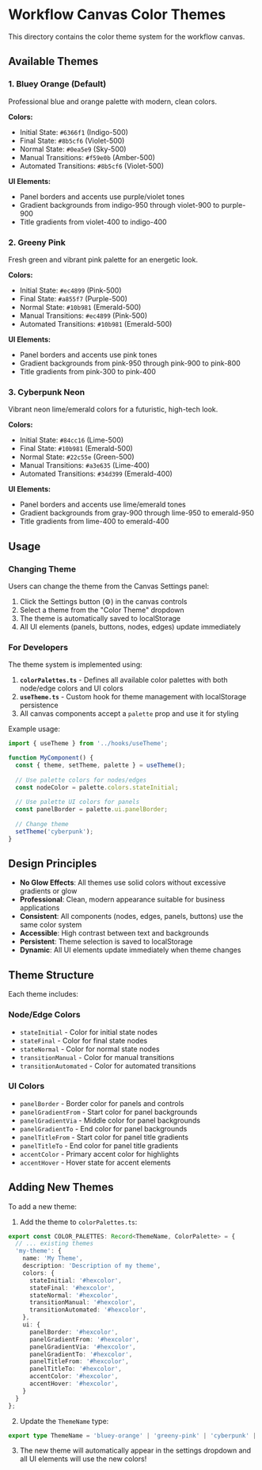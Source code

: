 # Workflow Canvas Color Themes

This directory contains the color theme system for the workflow canvas.

## Available Themes

### 1. **Bluey Orange** (Default)
Professional blue and orange palette with modern, clean colors.

**Colors:**
- Initial State: `#6366f1` (Indigo-500)
- Final State: `#8b5cf6` (Violet-500)
- Normal State: `#0ea5e9` (Sky-500)
- Manual Transitions: `#f59e0b` (Amber-500)
- Automated Transitions: `#8b5cf6` (Violet-500)

**UI Elements:**
- Panel borders and accents use purple/violet tones
- Gradient backgrounds from indigo-950 through violet-900 to purple-900
- Title gradients from violet-400 to indigo-400

### 2. **Greeny Pink**
Fresh green and vibrant pink palette for an energetic look.

**Colors:**
- Initial State: `#ec4899` (Pink-500)
- Final State: `#a855f7` (Purple-500)
- Normal State: `#10b981` (Emerald-500)
- Manual Transitions: `#ec4899` (Pink-500)
- Automated Transitions: `#10b981` (Emerald-500)

**UI Elements:**
- Panel borders and accents use pink tones
- Gradient backgrounds from pink-950 through pink-900 to pink-800
- Title gradients from pink-300 to pink-400

### 3. **Cyberpunk Neon**
Vibrant neon lime/emerald colors for a futuristic, high-tech look.

**Colors:**
- Initial State: `#84cc16` (Lime-500)
- Final State: `#10b981` (Emerald-500)
- Normal State: `#22c55e` (Green-500)
- Manual Transitions: `#a3e635` (Lime-400)
- Automated Transitions: `#34d399` (Emerald-400)

**UI Elements:**
- Panel borders and accents use lime/emerald tones
- Gradient backgrounds from gray-900 through lime-950 to emerald-950
- Title gradients from lime-400 to emerald-400

## Usage

### Changing Theme

Users can change the theme from the Canvas Settings panel:
1. Click the Settings button (⚙️) in the canvas controls
2. Select a theme from the "Color Theme" dropdown
3. The theme is automatically saved to localStorage
4. All UI elements (panels, buttons, nodes, edges) update immediately

### For Developers

The theme system is implemented using:

1. **`colorPalettes.ts`** - Defines all available color palettes with both node/edge colors and UI colors
2. **`useTheme.ts`** - Custom hook for theme management with localStorage persistence
3. All canvas components accept a `palette` prop and use it for styling

Example usage:
```typescript
import { useTheme } from '../hooks/useTheme';

function MyComponent() {
  const { theme, setTheme, palette } = useTheme();
  
  // Use palette colors for nodes/edges
  const nodeColor = palette.colors.stateInitial;
  
  // Use palette UI colors for panels
  const panelBorder = palette.ui.panelBorder;
  
  // Change theme
  setTheme('cyberpunk');
}
```

## Design Principles

- **No Glow Effects**: All themes use solid colors without excessive gradients or glow
- **Professional**: Clean, modern appearance suitable for business applications
- **Consistent**: All components (nodes, edges, panels, buttons) use the same color system
- **Accessible**: High contrast between text and backgrounds
- **Persistent**: Theme selection is saved to localStorage
- **Dynamic**: All UI elements update immediately when theme changes

## Theme Structure

Each theme includes:

### Node/Edge Colors
- `stateInitial` - Color for initial state nodes
- `stateFinal` - Color for final state nodes
- `stateNormal` - Color for normal state nodes
- `transitionManual` - Color for manual transitions
- `transitionAutomated` - Color for automated transitions

### UI Colors
- `panelBorder` - Border color for panels and controls
- `panelGradientFrom` - Start color for panel backgrounds
- `panelGradientVia` - Middle color for panel backgrounds
- `panelGradientTo` - End color for panel backgrounds
- `panelTitleFrom` - Start color for panel title gradients
- `panelTitleTo` - End color for panel title gradients
- `accentColor` - Primary accent color for highlights
- `accentHover` - Hover state for accent elements

## Adding New Themes

To add a new theme:

1. Add the theme to `colorPalettes.ts`:
```typescript
export const COLOR_PALETTES: Record<ThemeName, ColorPalette> = {
  // ... existing themes
  'my-theme': {
    name: 'My Theme',
    description: 'Description of my theme',
    colors: {
      stateInitial: '#hexcolor',
      stateFinal: '#hexcolor',
      stateNormal: '#hexcolor',
      transitionManual: '#hexcolor',
      transitionAutomated: '#hexcolor',
    },
    ui: {
      panelBorder: '#hexcolor',
      panelGradientFrom: '#hexcolor',
      panelGradientVia: '#hexcolor',
      panelGradientTo: '#hexcolor',
      panelTitleFrom: '#hexcolor',
      panelTitleTo: '#hexcolor',
      accentColor: '#hexcolor',
      accentHover: '#hexcolor',
    }
  }
};
```

2. Update the `ThemeName` type:
```typescript
export type ThemeName = 'bluey-orange' | 'greeny-pink' | 'cyberpunk' | 'my-theme';
```

3. The new theme will automatically appear in the settings dropdown and all UI elements will use the new colors!

